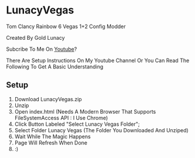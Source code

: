 # LunacyVegas
Tom Clancy Rainbow 6 Vegas 1+2 Config Modder

Created By Gold Lunacy

Subcribe To Me On [Youtube](https://youtube.com/@goldlunacy?sub_confirmation=1)?

There Are Setup Instructions On My Youtube Channel
Or You Can Read The Following To Get A Basic Understanding

## Setup

1. Download LunacyVegas.zip
2. Unzip
3. Open index.html (Needs A Modern Browser That Supports FileSystemAccess API : I Use Chrome)
4. Click Button Labeled "Select Lunacy Vegas Folder";
5. Select Folder Lunacy Vegas (The Folder You Downloaded And Unziped)
6. Wait While The Magic Happens
7. Page Will Refresh When Done
8. :)
